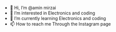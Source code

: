 - 👋 Hi, I’m @amin mirzai
- 👀 I’m interested in Electronics and coding
- 🌱 I’m currently learning Electronics and coding
- 📫 How to reach me Through the Instagram page

<!---
aminmirzai/aminmirzai is a ✨ special ✨ repository because its `README.md` (this file) appears on your GitHub profile.
You can click the Preview link to take a look at your changes.
--->
